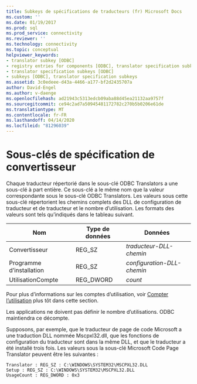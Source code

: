 ```yaml
---
title: Subkeys de spécifications de traducteurs (fr) Microsoft Docs
ms.custom: ''
ms.date: 01/19/2017
ms.prod: sql
ms.prod_service: connectivity
ms.reviewer: ''
ms.technology: connectivity
ms.topic: conceptual
helpviewer_keywords:
- translator subkey [ODBC]
- registry entries for components [ODBC], translator specification subkeys
- translator specification subkeys [ODBC]
- subkeys [ODBC], translator specification subkeys
ms.assetid: 3c0edeee-d43a-4466-a177-bf2d2435707a
author: David-Engel
ms.author: v-daenge
ms.openlocfilehash: ad21943c5313edcb09aba88d45ea21132aa9757f
ms.sourcegitcommit: ce94c2ad7a50945481172782c270b5b0206e61de
ms.translationtype: MT
ms.contentlocale: fr-FR
ms.lasthandoff: 04/14/2020
ms.locfileid: "81296039"
---
```

# <a name="translator-specification-subkeys"></a>Sous-clés de spécification de convertisseur
Chaque traducteur répertorié dans le sous-clé ODBC Translators a une sous-clé à part entière. Ce sous-clé a le même nom que la valeur correspondante sous le sous-clé ODBC Translators. Les valeurs sous cette sous-clé répertorient les chemins complets des DLL de configuration de traducteur et de traducteur et le nombre d’utilisation. Les formats des valeurs sont tels qu’indiqués dans le tableau suivant.  
  
|Nom|Type de données|Données|  
|----------|---------------|----------|  
|Convertisseur|REG_SZ|*traducteur-DLL-chemin*|  
|Programme d’installation|REG_SZ|*configuration-DLL-chemin*|  
|UtilisationCompte|REG_DWORD|*count*|  
  
 Pour plus d’informations sur les comptes d’utilisation, voir [Compter l’utilisation](../../../odbc/reference/install/usage-counting.md) plus tôt dans cette section.  
  
 Les applications ne doivent pas définir le nombre d’utilisations. ODBC maintiendra ce décompte.  
  
 Supposons, par exemple, que le traducteur de page de code Microsoft a une traduction DLL nommée Mscpxl32.dll, que les fonctions de configuration du traducteur sont dans la même DLL, et que le traducteur a été installé trois fois. Les valeurs sous la sous-clé Microsoft Code Page Translator peuvent être les suivantes :  
  
```  
Translator : REG_SZ : C:\WINDOWS\SYSTEM32\MSCPXL32.DLL  
Setup : REG_SZ : C:\WINDOWS\SYSTEM32\MSCPXL32.DLL  
UsageCount : REG_DWORD : 0x3  
```
